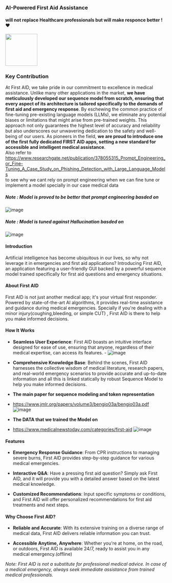 ### AI-Powered First Aid Assistance         
#### will not replace  Healthcare professionals but will make responce better ! :heart:

<img src="https://github.com/zbeeb1/Firs_AId-1.0-sequence-to-sequence-/assets/134772110/805dd34e-f7c1-4f39-bf91-ade0d906398e" width="100">

### Key Contribution  
At First AID, we take pride in our commitment to excellence in medical assistance. Unlike many other applications in the market, **we have meticulously developed our sequence model from scratch, ensuring that every aspect of its architecture is tailored specifically to the demands of first aid and emergency response**. By eschewing the common practice of fine-tuning pre-existing language models (LLMs), we eliminate any potential biases or limitations that might arise from pre-trained weights. This approach not only guarantees the highest level of accuracy and reliability but also underscores our unwavering dedication to the safety and well-being of our users. As pioneers in the field, **we are proud to introduce one of the first fully dedicated FIRST AID apps, setting a new standard for accessible and intelligent medical assistance**.   
Also refer to https://www.researchgate.net/publication/378055315_Prompt_Engineering_or_Fine-Tuning_A_Case_Study_on_Phishing_Detection_with_Large_Language_Models   
to see why we cant rely on prompt engineering when we can fine tune or implement a model specially in our case medical data   
##### Note : Model is proved to be better that prompt engineering basded on 

![image](https://github.com/zbeeb1/Firs_AId-1.0/assets/134772110/b4541e96-a4b5-48b8-b10f-197b686079aa)


##### Note : Model is tuned against Hallucination basded on 
![image](https://github.com/zbeeb1/Firs_AId-1.0-sequence-to-sequence-/assets/134772110/d784ead6-46f5-4044-beb5-94e7386f0470)


#### Introduction

Artificial intelligence has become ubiquitous in our lives, so why not leverage it in emergencies and first aid applications? Introducing First AID, an application featuring a user-friendly GUI backed by a powerful sequence model trained specifically for first aid questions and emergency situations.

#### About First AID

First AID is not just another medical app; it's your virtual first responder. Powered by state-of-the-art AI algorithms, it provides real-time assistance and guidance during medical emergencies. Specially if  you're dealing with a minor injury(coughing,bleeding, or simple CUT) , First AID is there to help you make informed decisions.

#### How It Works

- **Seamless User Experience**: First AID boasts an intuitive interface designed for ease of use, ensuring that anyone, regardless of their medical expertise, can access its features.
            - ![image](https://github.com/zbeeb1/Firs_AId-1.0/assets/134772110/d372ab70-dea1-4ca3-938e-8bea378ced18)

  
- **Comprehensive Knowledge Base**: Behind the scenes, First AID harnesses the collective wisdom of medical literature, research papers, and real-world emergency scenarios to provide accurate and up-to-date information and all this is linked statically by robust Sequence Model to help you make informed decisions.
- **The main paper for sequence modeling and token representation**
- https://www.jmlr.org/papers/volume3/bengio03a/bengio03a.pdf
![image](https://github.com/zbeeb1/Firs_AId-1.0-sequence-to-sequence-/assets/134772110/c5279ec1-5d92-4568-a567-3cc99909058d)
- **The DATA that we trained the Model on**
- https://www.medicalnewstoday.com/categories/first-aid
![image](https://github.com/zbeeb1/Firs_AId-1.0/assets/134772110/c26075db-731f-40cb-9df3-37b99e6aa961)



#### Features

- **Emergency Response Guidance**: From CPR instructions to managing severe burns, First AID provides step-by-step guidance for various medical emergencies.
  
- **Interactive Q&A**: Have a pressing first aid question? Simply ask First AID, and it will provide you with a detailed answer based on the latest medical knowledge.
  
- **Customized Recommendations**: Input specific symptoms or conditions, and First AID will offer personalized recommendations for first aid treatments and next steps.

#### Why Choose First AID?

- **Reliable and Accurate**: With its extensive training on a diverse range of medical data, First AID delivers reliable information you can trust.
  
- **Accessible Anytime, Anywhere**: Whether you're at home, on the road, or outdoors, First AID is available 24/7, ready to assist you in any medical emergency.(offline) 
  

*Note: First AID is not a substitute for professional medical advice. In case of a medical emergency, always seek immediate assistance from trained medical professionals.*
